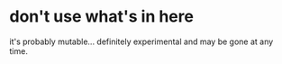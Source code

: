 # don't use what's in here

it's probably mutable... definitely experimental and may be gone at any time.